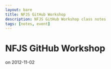 ```yaml
---
layout: bare
title: NFJS GitHub Workshop
description: NFJS GitHub Workshop class notes
tags: [notes, event]
---
```


# NFJS GitHub Workshop
on 2012-11-02

